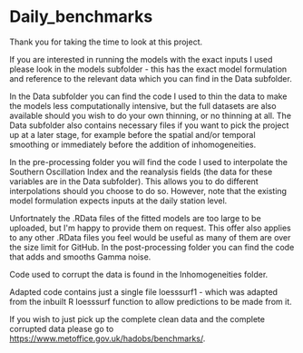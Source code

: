 # Daily_benchmarks

Thank you for taking the time to look at this project.

If you are interested in running the models with the exact inputs I used please look in the models subfolder - this has the exact model formulation and reference to the relevant data which you can find in the Data subfolder. 

In the Data subfolder you can find the code I used to thin the data to make the models less computationally intensive, but the full datasets are also available should you wish to do your own thinning, or no thinning at all. The Data subfolder also contains necessary files if you want to pick the project up at a later stage, for example before the spatial and/or temporal smoothing or immediately before the addition of inhomogeneities.

In the pre-processing folder you will find the code I used to interpolate the Southern Oscillation Index and the reanalysis fields (the data for these variables are in the Data subfolder). This allows you to do different interpolations should you choose to do so. However, note that the existing model formulation expects inputs at the daily station level.

Unfortnately the .RData files of the fitted models are too large to be uploaded, but I'm happy to provide them on request. This offer also applies to any other .RData files you feel would be useful as many of them are over the size limit for GitHub. In the post-processing folder you can find the code that adds and smooths Gamma noise.

Code used to corrupt the data is found in the Inhomogeneities folder.

Adapted code contains just a single file loesssurf1 - which was adapted from the inbuilt R loesssurf function to allow predictions to be made from it.

If you wish to just pick up the complete clean data and the complete corrupted data please go to https://www.metoffice.gov.uk/hadobs/benchmarks/.
